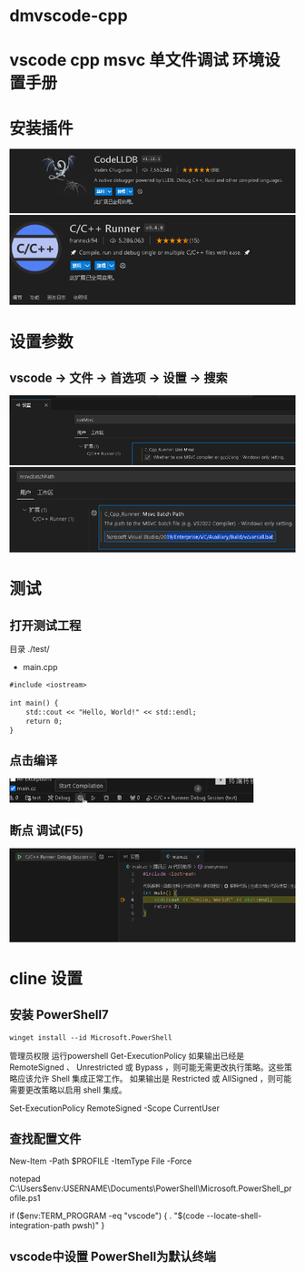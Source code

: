 # dmvscode-cpp

# vscode cpp msvc 单文件调试 环境设置手册

# 安装插件

![Mobile Preview](/images/codelldb.png)
![Mobile Preview](/images/cpp-runner.png)

# 设置参数

## vscode -> 文件 -> 首选项 -> 设置 -> 搜索 

![Mobile Preview](/images/useMsvc.png)
![Mobile Preview](/images/msvcBatchPath.png)

# 测试

## 打开测试工程

目录
./test/
  - main.cpp
```
#include <iostream>

int main() {
    std::cout << "Hello, World!" << std::endl;
    return 0;
}

```

## 点击编译
![Mobile Preview](/images/build.png)

## 断点 调试(F5)

![Mobile Preview](/images/debug.png)

# cline 设置

## 安装 PowerShell7
```
winget install --id Microsoft.PowerShell
```

管理员权限 运行powershell 
Get-ExecutionPolicy
如果输出已经是 RemoteSigned 、 Unrestricted 或 Bypass ，则可能无需更改执行策略。这些策略应该允许 Shell 集成正常工作。
如果输出是 Restricted 或 AllSigned ，则可能需要更改策略以启用 shell 集成。

Set-ExecutionPolicy RemoteSigned -Scope CurrentUser

## 查找配置文件
New-Item -Path $PROFILE -ItemType File -Force

notepad C:\Users\$env:USERNAME\Documents\PowerShell\Microsoft.PowerShell_profile.ps1

if ($env:TERM_PROGRAM -eq "vscode") { 
    . "$(code --locate-shell-integration-path pwsh)" 
}

## vscode中设置 PowerShell为默认终端